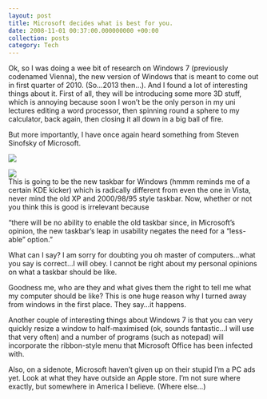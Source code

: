 ```yaml
---
layout: post
title: Microsoft decides what is best for you.
date: 2008-11-01 00:37:00.000000000 +00:00
collection: posts
category: Tech
---
```


Ok, so I was doing a wee bit of research on Windows 7 (previously codenamed Vienna), the new version of Windows that is meant to come out in first quarter of 2010. (So…2013 then…). And I found a lot of interesting things about it. First of all, they will be introducing some more 3D stuff, which is annoying because soon I won’t be the only person in my uni lectures editing a word processor, then spinning round a sphere to my calculator, back again, then closing it all down in a big ball of fire.

But more importantly, I have once again heard something from Steven Sinofsky of Microsoft.

![](http://media.arstechnica.com/journals/microsoft.media/windows7-taskbar.png)

[![](http://images.appleinsider.com/microsoftstixittoapple081031.jpg)](http://images.appleinsider.com/microsoftstixittoapple081031.jpg)  
This is going to be the new taskbar for Windows (hmmm reminds me of a certain KDE kicker) which is radically different from even the one in Vista, never mind the old XP and 2000/98/95 style taskbar. Now, whether or not you think this is good is irrelevant because

“there will be no ability to enable the old taskbar since, in Microsoft’s opinion, the new taskbar’s leap in usability negates the need for a “less-able” option.”

What can I say? I am sorry for doubting you oh master of computers…what you say is correct…I will obey. I cannot be right about my personal opinions on what a taskbar should be like.

Goodness me, who are they and what gives them the right to tell me what my computer should be like? This is one huge reason why I turned away from windows in the first place. They say…it happens.

Another couple of interesting things about Windows 7 is that you can very quickly resize a window to half-maximised (ok, sounds fantastic…I will use that very often) and a number of programs (such as notepad) will incorporate the ribbon-style menu that Microsoft Office has been infected with.

Also, on a sidenote, Microsoft haven’t given up on their stupid I’m a PC ads yet. Look at what they have outside an Apple store. I’m not sure where exactly, but somewhere in America I believe. (Where else…)
